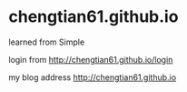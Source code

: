# chengtian61.github.io
learned from Simple

login from http://chengtian61.github.io/login

my blog address http://chengtian61.github.io

